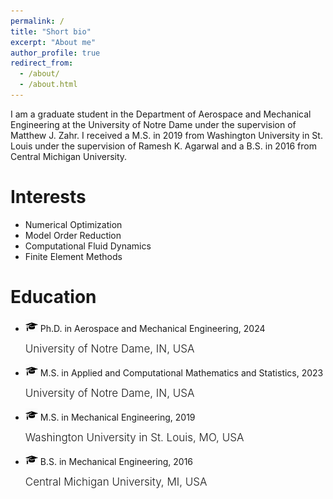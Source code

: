 ```yaml
---
permalink: /
title: "Short bio"
excerpt: "About me"
author_profile: true
redirect_from: 
  - /about/
  - /about.html
---
```


I am a graduate student in the Department of Aerospace and Mechanical Engineering at the University of Notre Dame under the supervision of Matthew J. Zahr. I received a M.S. in 2019 from Washington University in St. Louis under the supervision of Ramesh K. Agarwal and a B.S. in 2016 from Central Michigan University.

Interests
======
  - Numerical Optimization
  - Model Order Reduction
  - Computational Fluid Dynamics
  - Finite Element Methods

Education
======
  - <img src="/images/edu_deg.jpg" width="20"/> Ph.D. in Aerospace and Mechanical Engineering, 2024
    <p> <span style="font-weight:300;font-size:17px"> 
    University of Notre Dame, IN, USA
    </span> </p>
    
  - <img src="/images/edu_deg.jpg" width="20"/> M.S. in Applied and Computational Mathematics and Statistics, 2023
    <p> <span style="font-weight:300;font-size:17px"> 
    University of Notre Dame, IN, USA
    </span> </p>

  - <img src="/images/edu_deg.jpg" width="20"/> M.S. in Mechanical Engineering, 2019
    <p> <span style="font-weight:300;font-size:17px"> 
    Washington University in St. Louis, MO, USA
    </span> </p>

  - <img src="/images/edu_deg.jpg" width="20"/> B.S. in Mechanical Engineering, 2016
    <p> <span style="font-weight:300;font-size:17px"> 
    Central Michigan University, MI, USA
    </span> </p>
